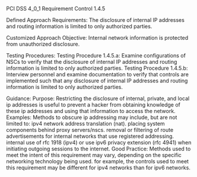 PCI DSS 4_0_1 Requirement Control 1.4.5

Defined Approach Requirements:
The disclosure of internal IP addresses and routing information is limited to only authorized parties.

Customized Approach Objective:
Internal network information is protected from unauthorized disclosure.

Testing Procedures:
Testing Procedure 1.4.5.a: Examine configurations of NSCs to verify that the disclosure of internal IP addresses and routing information is limited to only authorized parties.
Testing Procedure 1.4.5.b: Interview personnel and examine documentation to verify that controls are implemented such that any disclosure of internal IP addresses and routing information is limited to only authorized parties.

Guidance:
Purpose: Restricting the disclosure of internal, private, and local ip addresses is useful to prevent a hacker from obtaining knowledge of these ip addresses and using that information to access the network. Examples: Methods to obscure ip addressing may include, but are not limited to: ipv4 network address translation (nat). placing system components behind proxy servers/nscs. removal or filtering of route advertisements for internal networks that use registered addressing. internal use of rfc 1918 (ipv4) or use ipv6 privacy extension (rfc 4941) when initiating outgoing sessions to the internet. Good Practice: Methods used to meet the intent of this requirement may vary, depending on the specific networking technology being used. for example, the controls used to meet this requirement may be different for ipv4 networks than for ipv6 networks.